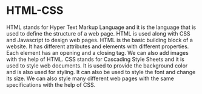 # HTML-CSS
HTML stands for Hyper Text Markup Language and it is the language that is used to define the structure of a web page. HTML is used along with CSS and Javascript to design web pages. HTML is the basic building block of a website. It has different attributes and elements with different properties. Each element has an opening and a closing tag. We can also add images with the help of HTML. 
CSS stands for Cascading Style Sheets and it is used to style web documents. It is used to provide the background color and is also used for styling. It can also be used to style the font and change its size. We can also style many different web pages with the same specifications with the help of CSS.
